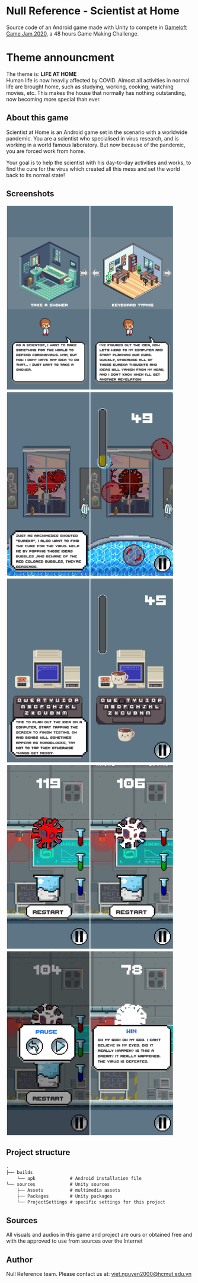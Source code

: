 # Null Reference - Scientist at Home

Source code of an Android game made with Unity to compete in [Gameloft Game Jam 2020](https://gamejam.gameloft.com/), a 48 hours Game Making Challenge.

# Theme announcment
The theme is: **LIFE AT HOME**<br />
Human life is now heavily affected by COVID. Almost all activities in normal life are brought home, such as studying, working, cooking, watching movies, etc. This makes the house that normally has nothing outstanding, now becoming more special than ever.

## About this game

Scientist at Home is an Android game set in the scenario with a worldwide pandemic. You are a scientist who specialised in virus research, and is working in a world famous laboratory. But now because of the pandemic, you are forced work from home.

Your goal is to help the scientist with his day-to-day activities and works, to find the cure for the virus which created all this mess and set the world back to its normal state!

## Screenshots

<img src="sources/Assets/Resources/Screenshots/choose.png" alt="choose" height="500"/>
<img src="sources/Assets/Resources/Screenshots/game1.png" alt="game1" height="500"/>
<img src="sources/Assets/Resources/Screenshots/game2.png" alt="game2" height="500"/>
<img src="sources/Assets/Resources/Screenshots/game3.png" alt="game3" height="500"/>
<img src="sources/Assets/Resources/Screenshots/overlay.png" alt="overlay" height="500"/>

## Project structure

```
.
├── builds
    └── apk             # Android installation file
└── sources             # Unity sources
    ├── Assets          # multimedia assets
    ├── Packages        # Unity packages
    └── ProjectSettings # specific settings for this project
```

## Sources

All visuals and audios in this game and project are ours or obtained free and with the approved to use from sources over the Internet

## Author
Null Reference team. Please contact us at: viet.nguyen2000@hcmut.edu.vn
